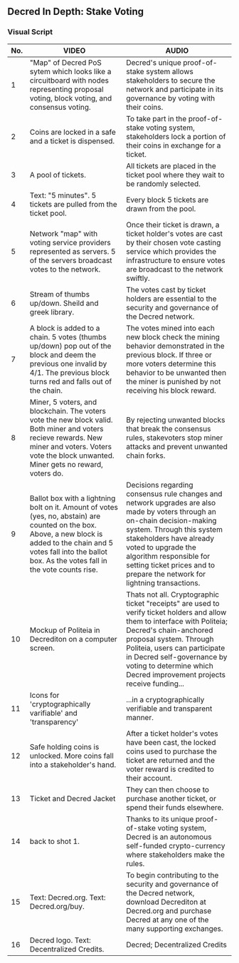 ## Decred In Depth: Stake Voting
### Visual Script

No. | VIDEO | AUDIO
--- | ----- | -----
1 | "Map" of Decred PoS sytem which looks like a circuitboard with nodes representing proposal voting, block voting, and consensus voting. | Decred's unique proof-of-stake system allows stakeholders to secure the network and participate in its governance by voting with their coins.
2 | Coins are locked in a safe and a ticket is dispensed. | To take part in the proof-of-stake voting system, stakeholders lock a portion of their coins in exchange for a ticket.
3 | A pool of tickets. | All tickets are placed in the ticket pool where they wait to be randomly selected.
4 | Text: "5 minutes". 5 tickets are pulled from the ticket pool. | Every block 5 tickets are drawn from the pool. 
5| Network "map" with voting service providers represented as servers. 5 of the servers broadcast votes to the network. | Once their ticket is drawn, a ticket holder's votes are cast by their chosen vote casting service which provides the infrastructure to ensure votes are broadcast to the network swiftly.
6 | Stream of thumbs up/down. Sheild and greek library. | The votes cast by ticket holders are essential to the security and governance of the Decred network.
7 | A block is added to a chain. 5 votes (thumbs up/down) pop out of the block and deem the previous one invalid by 4/1. The previous block turns red and falls out of the chain. | The votes mined into each new block check the mining behavior demonstrated in the previous block. If three or more voters determine this behavior to be unwanted then the miner is punished by not receiving his block reward.
8 | Miner, 5 voters, and blockchain. The voters vote the new block valid. Both miner and voters recieve rewards. New miner and voters. Voters vote the block unwanted. Miner gets no reward, voters do. | By rejecting unwanted blocks that break the consensus rules, stakevoters stop miner attacks and prevent unwanted chain forks.
9 | Ballot box with a lightning bolt on it. Amount of votes (yes, no, abstain) are counted on the box. Above, a new block is added to the chain and 5 votes fall into the ballot box. As the votes fall in the vote counts rise.| Decisions regarding consensus rule changes and network upgrades are also made by voters through an on-chain decision-making system. Through this system stakeholders have already voted to upgrade the algorithm responsible for setting ticket prices and to prepare the network for lightning transactions.
10 | Mockup of Politeia in Decrediton on a computer screen. | Thats not all. Cryptographic ticket "receipts" are used to verify ticket holders and allow them to interface with Politeia; Decred's chain-anchored proposal system. Through Politeia, users can participate in Decred self-governance by voting to determine which Decred improvement projects receive funding...
11| Icons for 'cryptographically varifiable' and 'transparency' | ...in a cryptographically verifiable and transparent manner.
12 | Safe holding coins is unlocked. More coins fall into a stakeholder's hand. | After a ticket holder's votes have been cast, the locked coins used to purchase the ticket are returned and the voter reward is credited to their account. 
13| Ticket and Decred Jacket | They can then choose to purchase another ticket, or spend their funds elsewhere.
14 | back to shot 1. | Thanks to its unique proof-of-stake voting system, Decred is an autonomous self-funded crypto-currency where stakeholders make the rules.
15 | Text: Decred.org. Text: Decred.org/buy. | To begin contributing to the security and governance of the Decred network, download Decrediton at Decred.org and purchase Decred at any one of the many supporting exchanges.
16 | Decred logo. Text: Decentralized Credits. | Decred; Decentralized Credits 
 